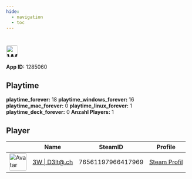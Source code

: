 ```yaml
---
hide:
  - navigation
  - toc
---
```

#  <a href="https://steamdb.info/app/1285060"><img src="https://media.steampowered.com/steamcommunity/public/images/apps/1285060/2f36069ce17d0d462783b5041bd4b99de753b886.jpg" alt="Winter Falling" style="width:32px;height:32px;border-radius:4px;" /></a>

**App ID:** 1285060

## Playtime

**playtime_forever:** 18
**playtime_windows_forever:** 16
**playtime_mac_forever:** 0
**playtime_linux_forever:** 1
**playtime_deck_forever:** 0
**Anzahl Players:** 1
## Player

<table id="charts-table" class="display" style="width:100%">
            <thead>
                <tr>
                    <th></th>
                    <th>Name</th>
                    <th>SteamID</th>
                    <th>Profile</th>
                </tr>
            </thead>
            <tbody>
        <tr>
<td><a href="https://steamcommunity.com/id/3wd3lta/" target="_blank"><img src="https://avatars.steamstatic.com/363ea361fc7ff2a14a2a780a5e15e66cee03e434_full.jpg" alt="Avatar" style="width:48px;height:48px;border-radius:4px;"></a></td><td><a href="/player/76561197966417969">3W | D3lt@.ch</a></td><td>76561197966417969</td><td><a href="https://steamcommunity.com/id/3wd3lta/" target="_blank">Steam Profil</a></td></tr>
</tbody>
</table>
